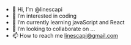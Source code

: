 - 👋 Hi, I’m @linescapi
- 👀 I’m interested in coding
- 🌱 I’m currently learning javaScript and React
- 💞️ I’m looking to collaborate on ...
- 📫 How to reach me linescapi@gmail.com

<!---
linescapi/linescapi is a ✨ special ✨ repository because its `README.md` (this file) appears on your GitHub profile.
You can click the Preview link to take a look at your changes.
--->
